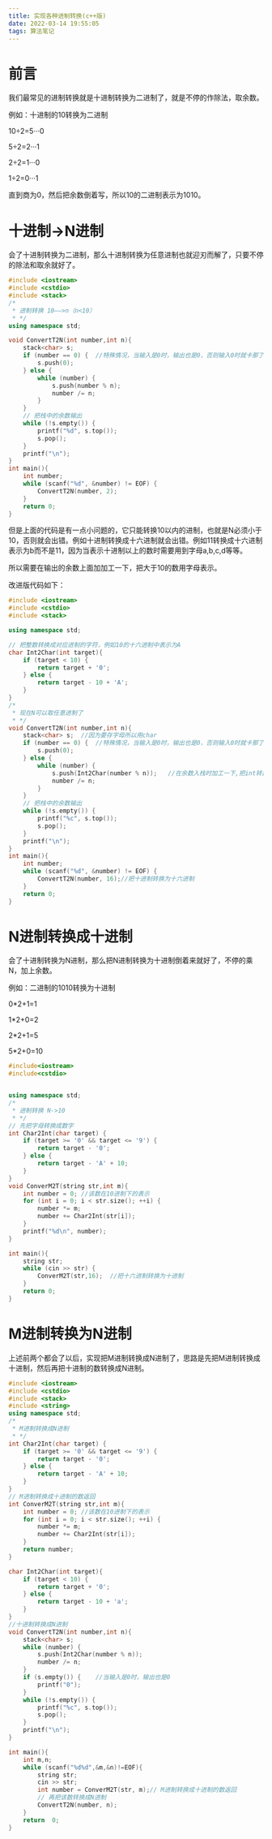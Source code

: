 ```yaml
---
title: 实现各种进制转换(c++版)
date: 2022-03-14 19:55:05
tags: 算法笔记
---
```


# 前言

我们最常见的进制转换就是十进制转换为二进制了，就是不停的作除法，取余数。

例如：十进制的10转换为二进制

10÷2=5···0

5÷2=2···1

2÷2=1···0

1÷2=0···1

直到商为0，然后把余数倒着写，所以10的二进制表示为1010。

# 十进制->N进制

会了十进制转换为二进制，那么十进制转换为任意进制也就迎刃而解了，只要不停的除法和取余就好了。

```c++
#include <iostream>
#include <cstdio>
#include <stack>
/*
 * 进制转换 10——>n（n<10）
 * */
using namespace std;

void ConvertT2N(int number,int n){
    stack<char> s;
    if (number == 0) {  //特殊情况，当输入是0时，输出也是0，否则输入0时就卡那了
        s.push(0);
    } else {
        while (number) {
            s.push(number % n);
            number /= n;
        }
    }
    // 把栈中的余数输出
    while (!s.empty()) {
        printf("%d", s.top());
        s.pop();
    }
    printf("\n");
}
int main(){
    int number;
    while (scanf("%d", &number) != EOF) {
        ConvertT2N(number, 2);
    }
    return 0;
}
```

但是上面的代码是有一点小问题的，它只能转换10以内的进制，也就是N必须小于10，否则就会出错。例如十进制转换成十六进制就会出错。例如11转换成十六进制表示为b而不是11，因为当表示十进制以上的数时需要用到字母a,b,c,d等等。

所以需要在输出的余数上面加加工一下，把大于10的数用字母表示。

改进版代码如下：

```c++
#include <iostream>
#include <cstdio>
#include <stack>

using namespace std;

// 把整数转换成对应进制的字符，例如10的十六进制中表示为A
char Int2Char(int target){
    if (target < 10) {
        return target + '0';
    } else {
        return target - 10 + 'A';
    }
}
/*
 * 现在N可以取任意进制了
 * */
void ConvertT2N(int number,int n){
    stack<char> s;	//因为要存字母所以用char
    if (number == 0) {  //特殊情况，当输入是0时，输出也是0，否则输入0时就卡那了
        s.push(0);
    } else {
        while (number) {
            s.push(Int2Char(number % n));	//在余数入栈时加工一下,把int转换成char
            number /= n;
        }
    }
    // 把栈中的余数输出
    while (!s.empty()) {
        printf("%c", s.top());
        s.pop();
    }
    printf("\n");
}
int main(){
    int number;
    while (scanf("%d", &number) != EOF) {
        ConvertT2N(number, 16);//把十进制转换为十六进制
    }
    return 0;
}
```

# N进制转换成十进制

会了十进制转换为N进制，那么把N进制转换为十进制倒着来就好了，不停的乘N，加上余数。

例如：二进制的1010转换为十进制

0*2+1=1

1*2+0=2

2*2+1=5

5*2+0=10

```c++
#include<iostream>
#include<cstdio>


using namespace std;
/*
 * 进制转换 N->10
 * */
// 先把字母转换成数字
int Char2Int(char target) {
    if (target >= '0' && target <= '9') {
        return target - '0';
    } else {
        return target - 'A' + 10;
    }
}
void ConverM2T(string str,int m){
    int number = 0; //该数在10进制下的表示
    for (int i = 0; i < str.size(); ++i) {
        number *= m;
        number += Char2Int(str[i]);
    }
    printf("%d\n", number);
}

int main(){
    string str;
    while (cin >> str) {
        ConverM2T(str,16);	//把十六进制转换为十进制
    }
    return 0;
}
```

# M进制转换为N进制

上述前两个都会了以后，实现把M进制转换成N进制了，思路是先把M进制转换成十进制，然后再把十进制的数转换成N进制。

```c++
#include <iostream>
#include <cstdio>
#include <stack>
#include <string>
using namespace std;
/*
 * M进制转换成N进制
 * */
int Char2Int(char target) {
    if (target >= '0' && target <= '9') {
        return target - '0';
    } else {
        return target - 'A' + 10;
    }
}
// M进制转换成十进制的数返回
int ConverM2T(string str,int m){
    int number = 0; //该数在10进制下的表示
    for (int i = 0; i < str.size(); ++i) {
        number *= m;
        number += Char2Int(str[i]);
    }
    return number;
}

char Int2Char(int target){
    if (target < 10) {
        return target + '0';
    } else {
        return target - 10 + 'a';
    }
}
//十进制转换成N进制
void ConvertT2N(int number,int n){
    stack<char> s;
    while (number) {
        s.push(Int2Char(number % n));
        number /= n;
    }
    if (s.empty()) {    //当输入是0时，输出也是0
        printf("0");
    }
    while (!s.empty()) {
        printf("%c", s.top());
        s.pop();
    }
    printf("\n");
}

int main(){
    int m,n;
    while (scanf("%d%d",&m,&n)!=EOF){
        string str;
        cin >> str;
        int number = ConverM2T(str, m);// M进制转换成十进制的数返回
        // 再把该数转换成N进制
        ConvertT2N(number, n);
    }
    return  0;
}
```

